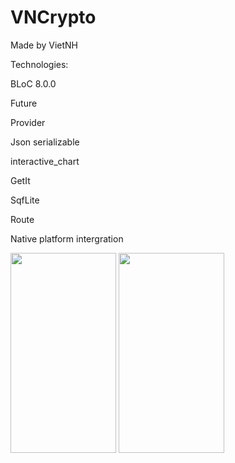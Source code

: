 # VNCrypto
Made by VietNH

Technologies:

BLoC 8.0.0

Future

Provider

Json serializable

interactive_chart

GetIt

SqfLite

Route

Native platform intergration

<p>
  <p align="left">
    <img src="https://github.com/VietKFC/CryptoMarket-BLoC/assets/53604984/c6c19eae-d767-4584-9466-31f551b09150"
 height="320" width="169" />
    <img src="https://github.com/VietKFC/CryptoMarket-BLoC/assets/53604984/75ec72c3-7096-4b04-9281-99b3964e0eb3"
 height="320" width="169" />
  </p>
</p>

